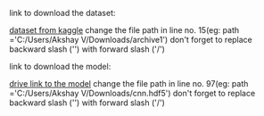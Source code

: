 
link to download the dataset:

[dataset from kaggle](https://www.kaggle.com/andrewmvd/pollen-grain-image-classification/download)
change the file path in line no. 15(eg: path ='C:/Users/Akshay V/Downloads/archive1') don't forget to replace backward slash ('\')  with forward slash ('/')

link to download the model:

[drive link to the model](https://drive.google.com/file/d/1yR-MdsDbK3J4nFpBXnjSkdnCsrZmzBJC/view?usp=sharing)
change the file path in line no. 97(eg: path ='C:/Users/Akshay V/Downloads/cnn.hdf5') don't forget to replace backward slash ('\')  with forward slash ('/')
